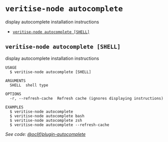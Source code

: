 `veritise-node autocomplete`
===============================

display autocomplete installation instructions

* [`veritise-node autocomplete [SHELL]`](#veritise-node-autocomplete-shell)

## `veritise-node autocomplete [SHELL]`

display autocomplete installation instructions

```
USAGE
  $ veritise-node autocomplete [SHELL]

ARGUMENTS
  SHELL  shell type

OPTIONS
  -r, --refresh-cache  Refresh cache (ignores displaying instructions)

EXAMPLES
  $ veritise-node autocomplete
  $ veritise-node autocomplete bash
  $ veritise-node autocomplete zsh
  $ veritise-node autocomplete --refresh-cache
```

_See code: [@oclif/plugin-autocomplete](https://github.com/oclif/plugin-autocomplete/blob/v0.3.0/src/commands/autocomplete/index.ts)_
